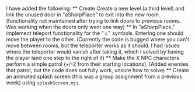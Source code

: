 I have added the following:
** Create Create a new level (a third level) and link the unused door in "aSharpPlace" to exit into the new room. (functionality not maintained after trying to link doors to previous rooms. Was working when the doors only went one way)
** In "aSharpPlace," implement teleport functionality for the "♨︎" symbols. Entering one should move the player to the other. (Currently the code is bugged where you can't move between rooms, but the teleporter works as it should. I had issues where the teleporter would vanish after taking it, which I solved by having the player land one step to the right of it)
** Make the X NPC characters perform a simple patrol (+/-2 from their starting locations). (Added enemies that patrol, but the code does not fully work, unsure how to solve)
** Create an animated splash screen (this was a group assignment from a previous week) using `splashScreen.mjs`.